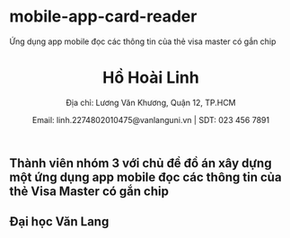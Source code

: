 # mobile-app-card-reader
Ứng dụng app mobile đọc các thông tin của thẻ visa master có gắn chip
<!DOCTYPE html>
<html lang="vi">
<head>
    <meta charset="UTF-8">
    <meta name="viewport" content="width=device-width, initial-scale=1.0">
    <title>CV CỦA CÁC THÀNH VIÊN THAM GIA ĐỒ ÁN MÔN HỌC NHẬP MÔN CÔNG NGHỆ PHẦN MỀM</title>
    <link rel="stylesheet" href="style.css">
</head>
<body>
    <div class="cv-container">
        <header>
            <h1>Hồ Hoài Linh</h1>
            <p>Địa chỉ: Lương Văn Khương, Quận 12, TP.HCM</p>
            <p>Email: linh.2274802010475@vanlanguni.vn | SDT: 023 456 7891</p>
        </header>
        <section>
            <h2>Thành viên nhóm 3 với chủ đề đồ án xây dựng một ứng dụng app mobile đọc các thông tin của thẻ Visa Master có gắn chip</h2>
        </section>
        <section>
            <h2>Đại học Văn Lang</h2>
        </section>
    </div>
</body>
</html>

